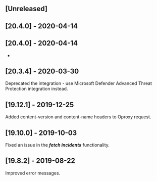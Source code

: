 ## [Unreleased]


## [20.4.0] - 2020-04-14


## [20.4.0] - 2020-04-14
-


## [20.3.4] - 2020-03-30
Deprecated the integration - use Microsoft Defender Advanced Threat Protection integration instead.

## [19.12.1] - 2019-12-25
Added content-version and content-name headers to Oproxy request.

## [19.10.0] - 2019-10-03
Fixed an issue in the ***fetch incidents*** functionality.

## [19.8.2] - 2019-08-22
Improved error messages.
